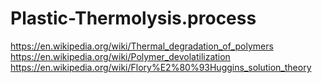 # Plastic-Thermolysis.process
https://en.wikipedia.org/wiki/Thermal_degradation_of_polymers
https://en.wikipedia.org/wiki/Polymer_devolatilization
https://en.wikipedia.org/wiki/Flory%E2%80%93Huggins_solution_theory
